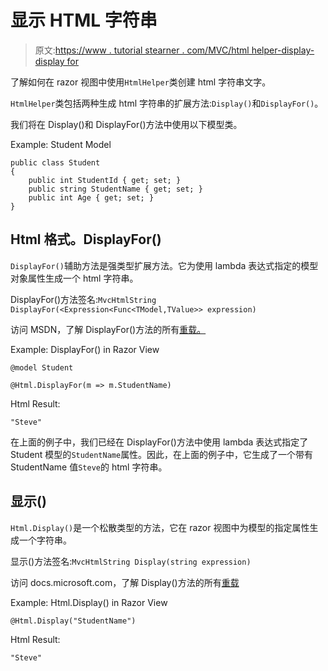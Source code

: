 # 显示 HTML 字符串

> 原文:[https://www . tutorial stearner . com/MVC/html helper-display-display for](https://www.tutorialsteacher.com/mvc/htmlhelper-display-displayfor)

了解如何在 razor 视图中使用`HtmlHelper`类创建 html 字符串文字。

`HtmlHelper`类包括两种生成 html 字符串的扩展方法:`Display()`和`DisplayFor()`。

我们将在 Display()和 DisplayFor()方法中使用以下模型类。

Example: Student Model 

```
public class Student
{
    public int StudentId { get; set; }
    public string StudentName { get; set; }
    public int Age { get; set; }
} 
```

## Html 格式。DisplayFor()

`DisplayFor()`辅助方法是强类型扩展方法。它为使用 lambda 表达式指定的模型对象属性生成一个 html 字符串。

DisplayFor()方法签名:`MvcHtmlString DisplayFor(<Expression<Func<TModel,TValue>> expression)`

访问 MSDN，了解 DisplayFor()方法的所有[重载。](https://docs.microsoft.com/en-us/dotnet/api/system.web.mvc.html.displayextensions.displayfor?view=aspnet-mvc-5.2)

Example: DisplayFor() in Razor View 

```
@model Student

@Html.DisplayFor(m => m.StudentName) 
```

Html Result:

```
"Steve"
```

在上面的例子中，我们已经在 DisplayFor()方法中使用 lambda 表达式指定了 Student 模型的`StudentName`属性。因此，在上面的例子中，它生成了一个带有 StudentName 值`Steve`的 html 字符串。

## 显示()

`Html.Display()`是一个松散类型的方法，它在 razor 视图中为模型的指定属性生成一个字符串。

显示()方法签名:`MvcHtmlString Display(string expression)`

访问 docs.microsoft.com，了解 Display()方法的所有[重载](https://docs.microsoft.com/en-us/dotnet/api/system.web.mvc.html.displayextensions.display?view=aspnet-mvc-5.2)

Example: Html.Display() in Razor View 

```
@Html.Display("StudentName") 
```

Html Result:

```
"Steve"
```

